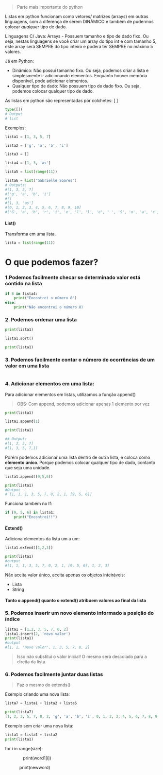 > Parte mais importante do python

Listas em python funcionam como vetores/ matrizes (arrays) em outras linguagens, com a diferença de serem DINÂMICO  e também de podermos colocar *qualquer* tipo de dado.

Linguagens C/ Java: Arrays
		- Possuem tamanho e tipo de dado fixo.
	Ou seja, nestas linguagens se você criar um array do tipo int e com tamanho 5, este array será SEMPRE do tipo inteiro e poderá ter SEMPRE no máximo 5 valores.


Já em Python:
- Dinâmico:  Não possui tamanho fixo. Ou seja, podemos criar a lista e simplesmente ir adicionando elementos. Enquanto houver memória disponível, pode adicionar elementos.
- Qualquer tipo de dado:  Não possuem tipo de dado fixo. Ou seja, podemos colocar qualquer tipo de dado.

As listas em python são representadas por colchetes: [ ]

```python
type([])
# Output
# list
```

Exemplos:

```python
lista1 = [1, 3, 5, 7]

lista2 = ['g', 'a', 'b', 'i']

lista3 = []

lista4 = [1, 3, 'as']

lista5 = list(range(11))

lista6 = list("Gabrielle Soares")
# Outputs:
#[1, 3, 5, 7]
#['g', 'a', 'b', 'i']
#[]
#[1, 3, 'as']
#[0, 1, 2, 3, 4, 5, 6, 7, 8, 9, 10]
#['G', 'a', 'b', 'r', 'i', 'e', 'l', 'l', 'e', ' ', 'S', 'o', 'a', 'r', 'e', 's']
```
#### List()

Transforma em uma lista. 

```python
lista = list(range(11))
```

# O que podemos fazer?

###  1.Podemos facilmente checar se determinado valor está contido na lista

```python 
if 8 in lista4:
	print("Encontrei o número 8")
else:
	print("Não encontrei o número 8)
```
### 2. Podemos ordenar uma lista

```python
print(lista1)

lista1.sort()

print(lista1)
```

### 3. Podemos facilmente contar o número de ocorrências de um valor em uma lista

```python

```

### 4. Adicionar elementos em uma lista:

Para adicionar elementos em listas, utilizamos a função append()

> OBS: Com append, podemos adicionar apenas 1 elemento por vez

```python
print(lista1)

lista1.append(1)

print(lista1)

## Output:
#[1, 3, 5, 7]
#[1, 3, 5, 7,1]
```

Porém podemos adicionar uma lista dentro de outra lista, e coloca como **elemento único**. Porque podemos colocar qualquer tipo de dado, contanto que seja uma unidade.

```python
lista1.append([9,5,6])

print(lista1)
#Output
# [1, 1, 1, 3, 5, 7, 0, 2, 1, [9, 5, 6]]
```

Funciona também no If:
```python
if [9, 5, 6] in lista1:
    print("Encontrei!!")
```

#### Extend()

Adiciona elementos da lista um a um:
```python
lista1.extend([1,2,3])

print(lista1)
#output
#[1, 1, 1, 3, 5, 7, 0, 2, 1, [9, 5, 6], 1, 2, 3]
```

Não aceita valor único, aceita apenas os objetos inteiráveis:
- Lista
- String


#### Tanto o append() quanto o extend() atribuem valores ao final da lista

### 5. Podemos inserir um novo elemento informado a posição do índice

```python
lista1 = [1,2, 3, 5, 7, 0, 2]
lista1.insert(2, 'novo valor')
print(lista1)
#output
#[1, 1, 'novo valor', 1, 3, 5, 7, 0, 2]
```

> Isso não substitui o valor inicial! O mesmo será descolado para a direita da lista.


### 6. Podemos facilmente juntar duas listas

> Faz o mesmo do extends()

Exemplo criando uma nova lista:
```python
lista7 = lista1 + lista2 + lista5

print(lista7)
[1, 2, 3, 5, 7, 0, 2, 'g', 'a', 'b', 'i', 0, 1, 2, 3, 4, 5, 6, 7, 8, 9, 10]
```

Exemplo sem criar uma nova lista:
```python
lista1 = lista1 + lista2
print(lista1)
```

for i in range(size):

               print(word1[i])

            print(newword)